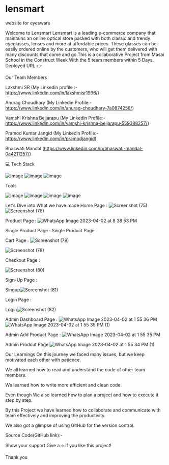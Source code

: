 # lensmart
website for eyesware


Welcome to Lensmart
Lensmart is a leading e-commerce company that maintains an online optical store packed with both classic and trendy eyeglasses, lenses and more at affordable prices. These glasses can be easily ordered online by the customers, who will get them delivered with many discounts that come and go.This is a collaborative Project from Masai School in the Construct Week With the 5 team members within 5 Days.
Deployed URL 👉 

Our Team Members

Lakshmi SR (My Linkedin profile :-https://www.linkedin.com/in/lakshmisr1996/)

Anurag Choudhary (My Linkedin Profile:-https://www.linkedin.com/in/anurag-choudhary-7a0874258/)

Vamshi Krishna Bejjarapu (My Linkedin Profile:- https://www.linkedin.com/in/vamshi-krishna-bejjarapu-559388257/)

Pramod Kumar Jangid (My Linkedin Profile:- https://www.linkedin.com/in/pramodjangid)

Bhaswati Mandal (https://www.linkedin.com/in/bhaswati-mandal-0a4211257/)





💻 Tech Stack

![image](https://user-images.githubusercontent.com/80309747/229348805-946f60f0-26c4-4069-9fb7-3d450e7abc51.png)
![image](https://user-images.githubusercontent.com/80309747/229348825-9ba7f0b5-db77-4025-8d48-d1e38421d0f0.png)
![image](https://user-images.githubusercontent.com/80309747/229348835-da03d010-e01e-4299-ad47-53e08d5b49fb.png)



Tools

![image](https://user-images.githubusercontent.com/80309747/229348866-a41c6e5d-458a-4396-a0f6-ce974e5cfae0.png)
![image](https://user-images.githubusercontent.com/80309747/229348874-6e5a14c8-46e7-457c-b14c-c2491866064f.png)
![image](https://user-images.githubusercontent.com/80309747/229348882-7a0c4058-7f44-48be-88a0-d37da699bbfc.png)
![image](https://user-images.githubusercontent.com/80309747/229348884-8fd728ce-a616-4341-a4ca-fe15677f0d3c.png)



Let's Dive into What we have made
Home Page :
![Screenshot (75)](https://user-images.githubusercontent.com/80309747/229341184-f9bd70f4-3c2d-408f-b695-7f155e998528.png)
![Screenshot (76)](https://user-images.githubusercontent.com/80309747/229341192-45b8328b-09a8-4ded-81a2-b155d70c0ea9.png)



Product Page :
![WhatsApp Image 2023-04-02 at 8 38 53 PM](https://user-images.githubusercontent.com/80309747/229361795-e7000569-faa7-48b5-8052-8252a878f4bd.jpeg)





Single Product Page :
Single Product Page

Cart Page :
![Screenshot (79)](https://user-images.githubusercontent.com/80309747/229341610-22a24c90-4ba1-4690-942a-87fcbd4fc796.png)

![Screenshot (78)](https://user-images.githubusercontent.com/80309747/229341615-a1fe39ad-2e41-4f0b-af6b-757c33c84a9a.png)



Checkout Page :

![Screenshot (80)](https://user-images.githubusercontent.com/80309747/229341680-7987012b-1bdc-4315-885b-b240d564b38c.png)



Sign-Up Page :

Singup![Screenshot (81)](https://user-images.githubusercontent.com/80309747/229341736-ad666fb7-cd6b-4f0e-9b02-f93b27f0fdf3.png)


Login Page :

Login![Screenshot (82)](https://user-images.githubusercontent.com/80309747/229341765-87d0b2d1-f0a5-4700-9c22-404571c7c6b6.png)

Admin Dashboard Page :
![WhatsApp Image 2023-04-02 at 1 55 36 PM](https://user-images.githubusercontent.com/80309747/229348515-b4064f6c-1280-4e42-aafc-700cdc139658.jpeg)
![WhatsApp Image 2023-04-02 at 1 55 35 PM (1)](https://user-images.githubusercontent.com/80309747/229348578-70abf26b-15f6-49d6-95f9-59f1d9a062f0.jpeg)




Admin Add Product Page :
![WhatsApp Image 2023-04-02 at 1 55 35 PM](https://user-images.githubusercontent.com/80309747/229348528-21301e71-5c9c-43e0-9b31-0dcb19fb26a4.jpeg)

Admin  Prodcut Page
![WhatsApp Image 2023-04-02 at 1 55 34 PM (1)](https://user-images.githubusercontent.com/80309747/229348952-cb6c79b2-c08c-4414-971f-e665c4dc28fc.jpeg)



Our Learnings
On this journey we faced many issues, but we keep motivated each other with patience.

We all learned how to read and understand the code of other team members.

We learned how to write more efficient and clean code.

Even though We also learned how to plan a project and how to execute it step by step.

By this Project we have learned how to collaborate and communicate with team effectively and improving the productivity.

We also got a glimpse of using GitHub for the version control.

Source Code(GitHub link):- 

Show your support
Give a ⭐️ if you like this project!

Thank you
